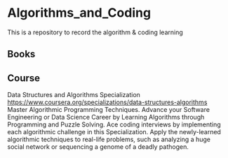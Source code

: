 # Algorithms_and_Coding
This is a repository to record the algorithm &amp; coding learning 

## Books

## Course
Data Structures and Algorithms Specialization
https://www.coursera.org/specializations/data-structures-algorithms
Master Algorithmic Programming Techniques. Advance your Software Engineering or Data Science Career by Learning Algorithms through Programming and Puzzle Solving. Ace coding interviews by implementing each algorithmic challenge in this Specialization. Apply the newly-learned algorithmic techniques to real-life problems, such as analyzing a huge social network or sequencing a genome of a deadly pathogen.

